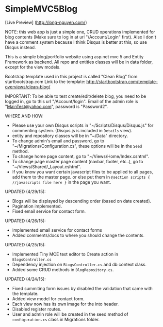 # SimpleMVC5Blog

[Live Preview] (http://long-nguyen.com/)

NOTE: this web app is just a simple one, CRUD operations implemented for blog contents (Make sure to log in at url "/Account/Login" first). Also I don't have a comment system because I think Disqus is better at this, so use Disqus instead.

This is a simple blog/portfolio website using asp.net mvc 5 and Entity Framework as backend.
All repo and entities classes will be in data folder, except for the view models.

Bootstrap template used in this project is called "Clean Blog" from startbootstrap.com
Link to the template: http://startbootstrap.com/template-overviews/clean-blog/

IMPORTANT: To be able to test create/edit/delete blog, you need to be logged in, go to this url "/Account/login".  Email of the admin role is "MainTest@yahoo.com", password is "Password2".

WHERE AND HOW:
* Please use your own Disqus scripts in "~/Scripts/Disqus/Disqus.js" for commenting system. (Disqus.js is included in `Details` view).
* entity and repository classes will be in "~/Data" directory.
* To change admin's email and password, go to "~/Migrations/Configuration.cs", these options will be in the `Seed` method.
* To change home page content, go to "~/Views/Home/Index.cshtml".
* To change page master page content (navbar, footer, etc..), go to "~/Views/Shared/_Layout.cshtml".
* If you know you want certain javascript files to be applied to all pages, add them to the master page. or else put them in ```@section scripts { //javascripts file here }``` in the page you want.

UPDATED (4/29/15):
* Blogs will be displayed by descending order (based on date created).
* Pagination implemented.
* Fixed email service for contact form.

UPDATED (4/26/15):
* Implemented email service for contact forms
* Added comments/docs to where you should change the contents.

UPDATED (4/25/15):
* Implemented Tiny MCE text editor to Create action in ```BlogsController.cs```
* Dependency injection on ```BLogsController.cs``` and db context class.
* Added some CRUD methods in ```BlogRepository.cs```.

UPDATED (4/24/15):

* Fixed summiting form issues by disabled the validation that came with the template.
* Added view model for contact form.
* Each view now has its own image for the into header.
* Disabled register routes.
* User and admin role will be created in the seed method of ```configuration.cs``` class in Migrations folder.
